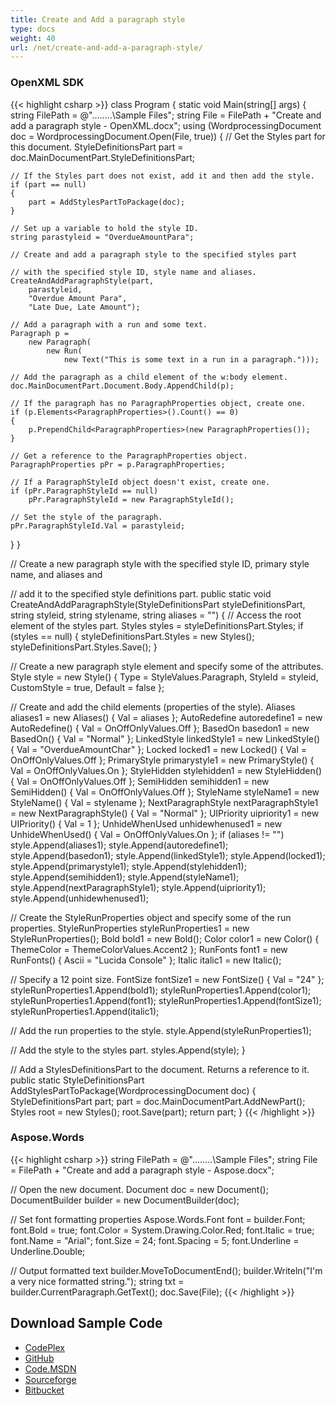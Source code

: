 ```yaml
---
title: Create and Add a paragraph style
type: docs
weight: 40
url: /net/create-and-add-a-paragraph-style/
---
```


### **OpenXML SDK**
{{< highlight csharp >}}
class Program
{
static void Main(string[] args)
{
	string FilePath = @"..\..\..\..\Sample Files\";
string File = FilePath + "Create and add a paragraph style - OpenXML.docx";
using (WordprocessingDocument doc =
    WordprocessingDocument.Open(File, true))
{
    // Get the Styles part for this document.
    StyleDefinitionsPart part =
        doc.MainDocumentPart.StyleDefinitionsPart;

    // If the Styles part does not exist, add it and then add the style.
    if (part == null)
    {
        part = AddStylesPartToPackage(doc);
    }

    // Set up a variable to hold the style ID.
    string parastyleid = "OverdueAmountPara";

    // Create and add a paragraph style to the specified styles part
 
    // with the specified style ID, style name and aliases.
    CreateAndAddParagraphStyle(part,
        parastyleid,
        "Overdue Amount Para",
        "Late Due, Late Amount");

    // Add a paragraph with a run and some text.
    Paragraph p =
        new Paragraph(
            new Run(
                new Text("This is some text in a run in a paragraph.")));

    // Add the paragraph as a child element of the w:body element.
    doc.MainDocumentPart.Document.Body.AppendChild(p);

    // If the paragraph has no ParagraphProperties object, create one.
    if (p.Elements<ParagraphProperties>().Count() == 0)
    {
        p.PrependChild<ParagraphProperties>(new ParagraphProperties());
    }

    // Get a reference to the ParagraphProperties object.
    ParagraphProperties pPr = p.ParagraphProperties;

    // If a ParagraphStyleId object doesn't exist, create one.
    if (pPr.ParagraphStyleId == null)
        pPr.ParagraphStyleId = new ParagraphStyleId();

    // Set the style of the paragraph.
    pPr.ParagraphStyleId.Val = parastyleid;
}
}

// Create a new paragraph style with the specified style ID, primary style name, and aliases and
 
// add it to the specified style definitions part.
public static void CreateAndAddParagraphStyle(StyleDefinitionsPart styleDefinitionsPart,
string styleid, string stylename, string aliases = "")
{
// Access the root element of the styles part.
Styles styles = styleDefinitionsPart.Styles;
if (styles == null)
{
    styleDefinitionsPart.Styles = new Styles();
    styleDefinitionsPart.Styles.Save();
}

// Create a new paragraph style element and specify some of the attributes.
Style style = new Style()
{
    Type = StyleValues.Paragraph,
    StyleId = styleid,
    CustomStyle = true,
    Default = false
};

// Create and add the child elements (properties of the style).
Aliases aliases1 = new Aliases() { Val = aliases };
AutoRedefine autoredefine1 = new AutoRedefine() { Val = OnOffOnlyValues.Off };
BasedOn basedon1 = new BasedOn() { Val = "Normal" };
LinkedStyle linkedStyle1 = new LinkedStyle() { Val = "OverdueAmountChar" };
Locked locked1 = new Locked() { Val = OnOffOnlyValues.Off };
PrimaryStyle primarystyle1 = new PrimaryStyle() { Val = OnOffOnlyValues.On };
StyleHidden stylehidden1 = new StyleHidden() { Val = OnOffOnlyValues.Off };
SemiHidden semihidden1 = new SemiHidden() { Val = OnOffOnlyValues.Off };
StyleName styleName1 = new StyleName() { Val = stylename };
NextParagraphStyle nextParagraphStyle1 = new NextParagraphStyle() { Val = "Normal" };
UIPriority uipriority1 = new UIPriority() { Val = 1 };
UnhideWhenUsed unhidewhenused1 = new UnhideWhenUsed() { Val = OnOffOnlyValues.On };
if (aliases != "")
    style.Append(aliases1);
style.Append(autoredefine1);
style.Append(basedon1);
style.Append(linkedStyle1);
style.Append(locked1);
style.Append(primarystyle1);
style.Append(stylehidden1);
style.Append(semihidden1);
style.Append(styleName1);
style.Append(nextParagraphStyle1);
style.Append(uipriority1);
style.Append(unhidewhenused1);

// Create the StyleRunProperties object and specify some of the run properties.
StyleRunProperties styleRunProperties1 = new StyleRunProperties();
Bold bold1 = new Bold();
Color color1 = new Color() { ThemeColor = ThemeColorValues.Accent2 };
RunFonts font1 = new RunFonts() { Ascii = "Lucida Console" };
Italic italic1 = new Italic();

// Specify a 12 point size.
FontSize fontSize1 = new FontSize() { Val = "24" };
styleRunProperties1.Append(bold1);
styleRunProperties1.Append(color1);
styleRunProperties1.Append(font1);
styleRunProperties1.Append(fontSize1);
styleRunProperties1.Append(italic1);

// Add the run properties to the style.
style.Append(styleRunProperties1);

// Add the style to the styles part.
styles.Append(style);
}

// Add a StylesDefinitionsPart to the document.  Returns a reference to it.
public static StyleDefinitionsPart AddStylesPartToPackage(WordprocessingDocument doc)
{
StyleDefinitionsPart part;
part = doc.MainDocumentPart.AddNewPart<StyleDefinitionsPart>();
Styles root = new Styles();
root.Save(part);
return part;
}
{{< /highlight >}}
### **Aspose.Words**
{{< highlight csharp >}}
string FilePath = @"..\..\..\..\Sample Files\";
string File = FilePath + "Create and add a paragraph style - Aspose.docx";

// Open the new document.
Document doc = new Document();
DocumentBuilder builder = new DocumentBuilder(doc);

// Set font formatting properties
Aspose.Words.Font font = builder.Font;
font.Bold = true;
font.Color = System.Drawing.Color.Red;
font.Italic = true;
font.Name = "Arial";
font.Size = 24;
font.Spacing = 5;
font.Underline = Underline.Double;

// Output formatted text
builder.MoveToDocumentEnd();
builder.Writeln("I'm a very nice formatted string.");
string txt = builder.CurrentParagraph.GetText();
doc.Save(File);
{{< /highlight >}}
## **Download Sample Code**
- [CodePlex](https://asposewordsopenxml.codeplex.com/releases/view/620544)
- [GitHub](https://github.com/aspose-words/Aspose.Words-for-.NET/releases/tag/AsposeWordsVsOpenXMLv1.2)
- [Code.MSDN](https://code.msdn.microsoft.com/Code-Comparison-of-Common-4ffff4d7#content)
- [Sourceforge](https://sourceforge.net/projects/asposeopenxml/files/Aspose.Words%20Vs%20OpenXML/Create%20and%20add%20a%20paragraph%20style%20\(Aspose.Words\).zip/download)
- [Bitbucket](https://bitbucket.org/asposemarketplace/aspose-for-openxml/downloads/Create%20and%20add%20a%20paragraph%20style%20\(Aspose.Words\).zip)
